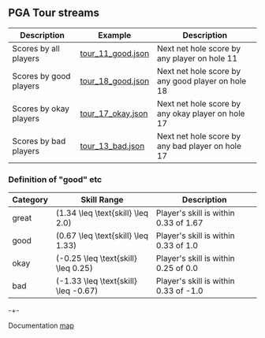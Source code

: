 ## PGA Tour streams


| Description             | Example                                                                                                | Description                                      |
|-------------------------|--------------------------------------------------------------------------------------------------------|--------------------------------------------------|
| Scores by all players   | [tour_11_good.json](https://www.microprediction.org/stream_dashboard.html?stream=tour_11)          | Next net hole score by any player on hole 11     |
| Scores by good players  | [tour_18_good.json](https://www.microprediction.org/stream_dashboard.html?stream=tour_18_good)     | Next net hole score by any good player on hole 18|
| Scores by okay players   | [tour_17_okay.json](https://www.microprediction.org/stream_dashboard.html?stream=tour_17_okay)      | Next net hole score by any okay player on hole 17 |
| Scores by bad players   | [tour_13_bad.json](https://www.microprediction.org/stream_dashboard.html?stream=tour_13_bad)      | Next net hole score by any bad player on hole 17 |


### Definition of "good" etc

| Category | Skill Range                              | Description                                          |
|----------|------------------------------------------|------------------------------------------------------|
| great    | \(1.34 \leq \text{skill} \leq 2.0\)      | Player's skill is within 0.33 of 1.67                |
| good     | \(0.67 \leq \text{skill} \leq 1.33\)     | Player's skill is within 0.33 of 1.0                 |
| okay     | \(-0.25 \leq \text{skill} \leq 0.25\)    | Player's skill is within 0.25 of 0.0                 |
| bad      | \(-1.33 \leq \text{skill} \leq -0.67\)   | Player's skill is within 0.33 of -1.0                |


-+- 

Documentation [map](https://microprediction.github.io/microprediction/map.html)
 
  



